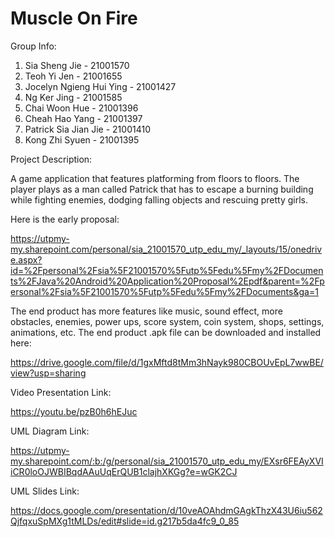 # Muscle On Fire

Group Info:
1. Sia Sheng Jie - 21001570
2. Teoh Yi Jen - 21001655
3. Jocelyn Ngieng Hui Ying - 21001427
4. Ng Ker Jing - 21001585
5. Chai Woon Hue - 21001396
6. Cheah Hao Yang - 21001397
7. Patrick Sia Jian Jie - 21001410
8. Kong Zhi Syuen - 21001395



Project Description:

A game application that features platforming from floors to floors. 
The player plays as a man called Patrick that has to escape a 
burning building while fighting enemies, dodging falling objects and rescuing pretty girls.

Here is the early proposal: 

https://utpmy-my.sharepoint.com/personal/sia_21001570_utp_edu_my/_layouts/15/onedrive.aspx?id=%2Fpersonal%2Fsia%5F21001570%5Futp%5Fedu%5Fmy%2FDocuments%2FJava%20Android%20Application%20Proposal%2Epdf&parent=%2Fpersonal%2Fsia%5F21001570%5Futp%5Fedu%5Fmy%2FDocuments&ga=1

The end product has more features like music, sound effect, more obstacles, enemies, power ups, score system, coin system, shops, settings, animations, etc. The end product .apk file can be downloaded and installed here:

https://drive.google.com/file/d/1gxMftd8tMm3hNayk980CBOUvEpL7wwBE/view?usp=sharing



Video Presentation Link:

https://youtu.be/pzB0h6hEJuc



UML Diagram Link: 

https://utpmy-my.sharepoint.com/:b:/g/personal/sia_21001570_utp_edu_my/EXsr6FEAyXVIiCR0loOJWBIBqdAAuUqErQUB1clajhXKGg?e=wGK2CJ

UML Slides Link:

https://docs.google.com/presentation/d/10veAOAhdmGAgkThzX43U6iu562QjfqxuSpMXg1tMLDs/edit#slide=id.g217b5da4fc9_0_85

